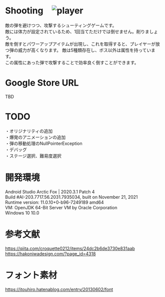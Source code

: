 # Shooting　![player](https://user-images.githubusercontent.com/80666305/150777971-e72c2735-7af9-4d34-a511-e17202a8f546.png)
敵の弾を避けつつ、攻撃するシューティングゲームです。  
敵には体力が設定されているため、1回当てただけでは倒せません。削りましょう。  
敵を倒すとパワーアップアイテムが出現し、これを取得すると、プレイヤーが放つ弾の威力が高くなります。
敵は5種類存在し、ボス以外は属性を持っています。  
この属性にあった弾で攻撃することで効率良く倒すことができます。  

# Google Store URL
TBD  

# TODO
・オリジナリティの追加  
・爆発のアニメーションの追加  
・弾の移動処理のNullPointerException  
・デバッグ  
・ステージ選択、難易度選択

# 開発環境
Android Studio Arctic Fox | 2020.3.1 Patch 4  
Build #AI-203.7717.56.2031.7935034, built on November 21, 2021  
Runtime version: 11.0.10+0-b96-7249189 amd64  
VM: OpenJDK 64-Bit Server VM by Oracle Corporation  
Windows 10 10.0  

# 参考文献
https://qiita.com/croquette0212/items/24dc2b6de3730e831aab
https://hakoniwadesign.com/?page_id=4318  
  
# フォント素材
https://itouhiro.hatenablog.com/entry/20130602/font  